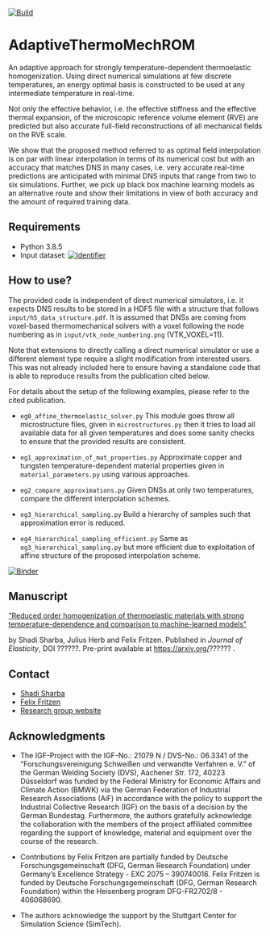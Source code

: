 <!--
https://docs.github.com/en/actions/quickstart
https://docs.github.com/en/actions/automating-builds-and-tests/building-and-testing-python
 -->
[![Build](https://github.com/shadisharba/AdaptiveThermoMechROM/actions/workflows/github-actions.yml/badge.svg?branch=main)](https://github.com/shadisharba/AdaptiveThermoMechROM/actions/workflows/github-actions.yml)

# AdaptiveThermoMechROM

An adaptive approach for strongly temperature-dependent thermoelastic homogenization. Using direct numerical simulations at few discrete temperatures, an energy optimal basis is constructed to be used at any intermediate temperature in real-time.

Not only the effective behavior, i.e. the effective stiffness and the effective thermal expansion, of the microscopic reference volume element (RVE) are predicted but also accurate full-field reconstructions of all mechanical fields on the RVE scale.

We show that the proposed method referred to as optimal field interpolation is on par with linear interpolation in terms of its numerical cost but with an accuracy that matches DNS in many cases, i.e. very accurate real-time predictions are anticipated with minimal DNS inputs that range from two to six simulations. Further, we pick up black box machine learning models as an alternative route and show their limitations in view of both accuracy and the amount of required training data.

## Requirements

- Python 3.8.5
- Input dataset: [![Identifier](https://img.shields.io/badge/doi-10.18419%2Fdarus--2822-d45815.svg)](https://doi.org/10.18419/darus-2822)


## How to use?

The provided code is independent of direct numerical simulators, i.e. it expects DNS results to be stored in a HDF5 file with a structure that follows `input/h5_data_structure.pdf`. It is assumed that DNSs are coming from voxel-based thermomechanical solvers with a voxel following the node numbering as in `input/vtk_node_numbering.png` (VTK_VOXEL=11). 

Note that extensions to directly calling a direct numerical simulator or use a different element type require a slight modification from interested users. This was not already included here to ensure having a standalone code that is able to reproduce results from the publication cited below.


For details about the setup of the following examples, please refer to the cited publication.

- `eg0_affine_thermoelastic_solver.py`
  This module goes throw all microstructure files, given in `microstructures.py` then it tries to load all available data for all given temperatures and does some sanity checks to ensure that the provided results are consistent.
  
- `eg1_approximation_of_mat_properties.py`
  Approximate copper and tungsten temperature-dependent material properties given in `material_parameters.py` using various approaches.
  
- `eg2_compare_approximations.py`
  Given DNSs at only two temperatures, compare the different interpolation schemes.
  
- `eg3_hierarchical_sampling.py`
  Build a hierarchy of samples such that approximation error is reduced.
  
- `eg4_hierarchical_sampling_efficient.py`
  Same as `eg3_hierarchical_sampling.py` but more efficient due to exploitation of affine structure of the proposed interpolation scheme.  

<!-- https://mybinder.readthedocs.io/en/latest/using/config_files.html -->
[![Binder](https://mybinder.org/badge_logo.svg)](https://mybinder.org/v2/gh/shadisharba/AdaptiveThermoMechROM/HEAD)

## Manuscript

["Reduced order homogenization of thermoelastic materials with strong temperature-dependence and comparison to machine-learned models"](https://??????)

by Shadi Sharba, Julius Herb and Felix Fritzen. Published in *Journal of Elasticity*, DOI ??????. Pre-print available at https://arxiv.org/?????? .

## Contact
* [Shadi Sharba](mailto:shadi.sharba@mib.uni-stuttgart.de)
* [Felix Fritzen](mailto:fritzen@mib.uni-stuttgart.de)
* [Research group website](http://www.mib.uni-stuttgart.de/dae)

## Acknowledgments
- The IGF-Project with the IGF-No.: 21079 N / DVS-No.: 06.3341 of the “Forschungsvereinigung Schweißen und verwandte Verfahren e. V.” of the German Welding Society (DVS), Aachener Str. 172, 40223 Düsseldorf was funded by the Federal Ministry for Economic Affairs and Climate Action (BMWK) via the German Federation of Industrial Research Associations (AiF) in accordance with the policy to support the Industrial Collective Research (IGF) on the basis of a decision by the German Bundestag. Furthermore, the authors gratefully acknowledge the collaboration with the members of the project affiliated committee regarding the support of knowledge, material and equipment over the course of the research.

- Contributions by Felix Fritzen are partially funded by Deutsche Forschungsgemeinschaft (DFG, German Research Foundation) under Germany’s Excellence Strategy - EXC 2075 – 390740016.
Felix Fritzen is funded by Deutsche Forschungsgemeinschaft (DFG, German Research Foundation) within the Heisenberg program DFG-FR2702/8 - 406068690. 

- The authors acknowledge the support by the Stuttgart Center for Simulation Science (SimTech). 
